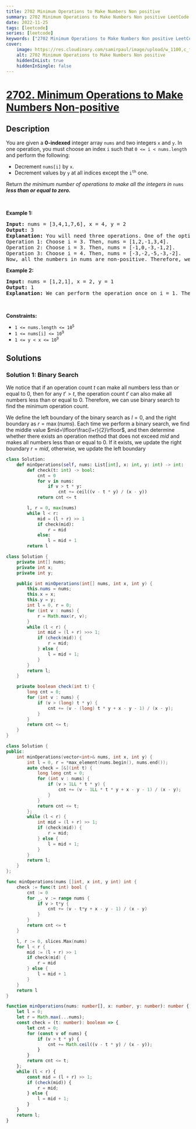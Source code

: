 ```yaml
---
title: 2702 Minimum Operations to Make Numbers Non positive
summary: 2702 Minimum Operations to Make Numbers Non positive LeetCode Solution Explained
date: 2022-11-25
tags: [leetcode]
series: [leetcode]
keywords: ["2702 Minimum Operations to Make Numbers Non positive LeetCode Solution Explained in all languages", "2702 Minimum Operations to Make Numbers Non positive", "LeetCode", "leetcode solution in Python3 C++ Java Go PHP Ruby Swift TypeScript Rust C# JavaScript C", "GeeksforGeeks", "InterviewBit", "Coding Ninjas", "HackerRank", "HackerEarth", "CodeChef", "TopCoder", "AlgoExpert", "freeCodeCamp", "Codeforces", "GitHub", "AtCoder", "Samir Paul"]
cover:
    image: https://res.cloudinary.com/samirpaul/image/upload/w_1100,c_fit,co_rgb:FFFFFF,l_text:Arial_75_bold:2702 Minimum Operations to Make Numbers Non positive - Solution Explained/problem-solving.webp
    alt: 2702 Minimum Operations to Make Numbers Non positive
    hiddenInList: true
    hiddenInSingle: false
---
```



# [2702. Minimum Operations to Make Numbers Non-positive](https://leetcode.com/problems/minimum-operations-to-make-numbers-non-positive)


## Description

<p>You are given a <strong>0-indexed</strong> integer array <code>nums</code> and two integers <code>x</code> and <code>y</code>. In one operation, you must choose an index <code>i</code> such that <code>0 &lt;= i &lt; nums.length</code> and perform the following:</p>

<ul>
	<li>Decrement <code>nums[i]</code> by <code>x</code>.</li>
	<li>Decrement values by <code>y</code> at all indices except the <code>i<sup>th</sup></code> one.</li>
</ul>

<p>Return <em>the minimum number of operations to make all the integers in </em><code>nums</code> <em><strong>less than or equal to zero.</strong></em></p>

<p>&nbsp;</p>
<p><strong class="example">Example 1:</strong></p>

<pre>
<strong>Input:</strong> nums = [3,4,1,7,6], x = 4, y = 2
<strong>Output:</strong> 3
<strong>Explanation:</strong> You will need three operations. One of the optimal sequence of operations is:
Operation 1: Choose i = 3. Then, nums = [1,2,-1,3,4]. 
Operation 2: Choose i = 3. Then, nums = [-1,0,-3,-1,2].
Operation 3: Choose i = 4. Then, nums = [-3,-2,-5,-3,-2].
Now, all the numbers in nums are non-positive. Therefore, we return 3.
</pre>

<p><strong class="example">Example 2:</strong></p>

<pre>
<strong>Input:</strong> nums = [1,2,1], x = 2, y = 1
<strong>Output:</strong> 1
<strong>Explanation:</strong> We can perform the operation once on i = 1. Then, nums becomes [0,0,0]. All the positive numbers are removed, and therefore, we return 1.
</pre>

<p>&nbsp;</p>
<p><strong>Constraints:</strong></p>

<ul>
	<li><code>1 &lt;= nums.length &lt;= 10<sup>5</sup></code></li>
	<li><code>1 &lt;= nums[i] &lt;= 10<sup>9</sup></code></li>
	<li><code>1 &lt;= y &lt; x &lt;= 10<sup>9</sup></code></li>
</ul>

## Solutions

### Solution 1: Binary Search

We notice that if an operation count $t$ can make all numbers less than or equal to $0$, then for any $t' > t$, the operation count $t'$ can also make all numbers less than or equal to $0$. Therefore, we can use binary search to find the minimum operation count.

We define the left boundary of the binary search as $l=0$, and the right boundary as $r=\max(nums)$. Each time we perform a binary search, we find the middle value $mid=\lfloor\frac{l+r}{2}\rfloor$, and then determine whether there exists an operation method that does not exceed $mid$ and makes all numbers less than or equal to $0$. If it exists, we update the right boundary $r = mid$, otherwise, we update the left boundary

<!-- tabs:start -->

```python
class Solution:
    def minOperations(self, nums: List[int], x: int, y: int) -> int:
        def check(t: int) -> bool:
            cnt = 0
            for v in nums:
                if v > t * y:
                    cnt += ceil((v - t * y) / (x - y))
            return cnt <= t

        l, r = 0, max(nums)
        while l < r:
            mid = (l + r) >> 1
            if check(mid):
                r = mid
            else:
                l = mid + 1
        return l
```

```java
class Solution {
    private int[] nums;
    private int x;
    private int y;

    public int minOperations(int[] nums, int x, int y) {
        this.nums = nums;
        this.x = x;
        this.y = y;
        int l = 0, r = 0;
        for (int v : nums) {
            r = Math.max(r, v);
        }
        while (l < r) {
            int mid = (l + r) >>> 1;
            if (check(mid)) {
                r = mid;
            } else {
                l = mid + 1;
            }
        }
        return l;
    }

    private boolean check(int t) {
        long cnt = 0;
        for (int v : nums) {
            if (v > (long) t * y) {
                cnt += (v - (long) t * y + x - y - 1) / (x - y);
            }
        }
        return cnt <= t;
    }
}
```

```cpp
class Solution {
public:
    int minOperations(vector<int>& nums, int x, int y) {
        int l = 0, r = *max_element(nums.begin(), nums.end());
        auto check = [&](int t) {
            long long cnt = 0;
            for (int v : nums) {
                if (v > 1LL * t * y) {
                    cnt += (v - 1LL * t * y + x - y - 1) / (x - y);
                }
            }
            return cnt <= t;
        };
        while (l < r) {
            int mid = (l + r) >> 1;
            if (check(mid)) {
                r = mid;
            } else {
                l = mid + 1;
            }
        }
        return l;
    }
};
```

```go
func minOperations(nums []int, x int, y int) int {
	check := func(t int) bool {
		cnt := 0
		for _, v := range nums {
			if v > t*y {
				cnt += (v - t*y + x - y - 1) / (x - y)
			}
		}
		return cnt <= t
	}

	l, r := 0, slices.Max(nums)
	for l < r {
		mid := (l + r) >> 1
		if check(mid) {
			r = mid
		} else {
			l = mid + 1
		}
	}
	return l
}
```

```ts
function minOperations(nums: number[], x: number, y: number): number {
    let l = 0;
    let r = Math.max(...nums);
    const check = (t: number): boolean => {
        let cnt = 0;
        for (const v of nums) {
            if (v > t * y) {
                cnt += Math.ceil((v - t * y) / (x - y));
            }
        }
        return cnt <= t;
    };
    while (l < r) {
        const mid = (l + r) >> 1;
        if (check(mid)) {
            r = mid;
        } else {
            l = mid + 1;
        }
    }
    return l;
}
```

<!-- tabs:end -->

<!-- end -->
